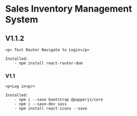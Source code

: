 # Sales Inventory Management System


## V1.1.2
    <p> Test Router Navigate to Login</p>

    Installed: 
        - npm install react-router-dom


### V1.1
    <p>Log in<p/>

    Installed: 
        - npm i --save bootstrap @popperjs/core
        - npm i --save-dev sass
        - npm install react-icons --save
                